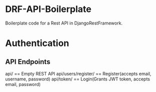 # DRF-API-Boilerplate
Boilerplate code for a Rest API in DjangoRestFramework. 
# Authentication 
## API Endpoints
api/ == Empty REST API
api/users/register/ == Register(accepts email, username, password)
api/token/ == Login(Grants JWT token, accepts email, password)
